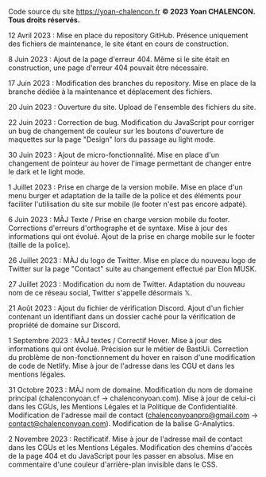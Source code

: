 Code source du site https://yoan-chalencon.fr
**© 2023 Yoan CHALENCON. Tous droits réservés.**

12 Avril 2023 : Mise en place du repository GitHub.
Présence uniquement des fichiers de maintenance, le site étant en cours de construction.

8 Juin 2023 : Ajout de la page d'erreur 404.
Même si le site était en construction, une page d'erreur 404 pouvait être nécessaire.

17 Juin 2023 : Modification des branches du repository.
Mise en place de la branche dédiée à la maintenance et déplacement des fichiers.

20 Juin 2023 : Ouverture du site.
Upload de l'ensemble des fichiers du site.

22 Juin 2023 : Correction de bug.
Modification du JavaScript pour corriger un bug de changement de couleur sur les boutons d'ouverture de maquettes sur la page "Design" lors du passage au light mode.

30 Juin 2023 : Ajout de micro-fonctionnalité.
Mise en place d'un changement de pointeur au hover de l'image permettant de changer entre le dark et le light mode.

1 Juillet 2023 : Prise en charge de la version mobile.
Mise en place d'un menu burger et adaptation de la taille de la police et des éléments pour faciliter l'utilisation du site sur mobile (le footer n'est pas encore adpaté).

6 Juin 2023 : MÀJ Texte / Prise en charge version mobile du footer.
Corrections d'erreurs d'orthographe et de syntaxe. Mise à jour des informations qui ont évolué. Ajout de la prise en charge mobile sur le footer (taille de la police).

26 Juillet 2023 : MÀJ du logo de Twitter.
Mise en place du nouveau logo de Twitter sur la page "Contact" suite au changement effectué par Elon MUSK.

27 Juillet 2023 : Modification du nom de Twitter.
Adaptation du nouveau nom de ce réseau social, Twitter s'appelle désormais 𝕏.

21 Août 2023 : Ajout du fichier de vérification Discord.
Ajout d'un fichier contenant un identifiant dans un dossier caché pour la vérification de propriété de domaine sur Discord.

1 Septembre 2023 : MÀJ textes / Correctif Hover.
Mise à jour des informations qui ont évolué. Précision sur le métier de BastiUi. Correction du problème de non-fonctionnement du hover en raison d'une modification de code de Netlify. Mise à jour de l'adresse dans les CGU et dans les mentions légales.

31 Octobre 2023 : MÀJ nom de domaine.
Modification du nom de domaine principal (chalenconyoan.cf -> chalenconyoan.com). Mise à jour de celui-ci dans les CGUs, les Mentions Légales et la Politique de Confidentialité.
Modification de l'adresse mail de contact (chalenconyoanpro@gmail.com -> contact@chalenconyoan.com).
Modification de la balise G-Analytics.

2 Novembre 2023 : Rectificatif.
Mise à jour de l'adresse mail de contact dans les CGUs et les Mentions Légales.
Modification des chemins d'accès de la page 404 et du JavaScript pour les passer en absolus.
Mise en commentaire d'une couleur d'arrière-plan invisible dans le CSS.
